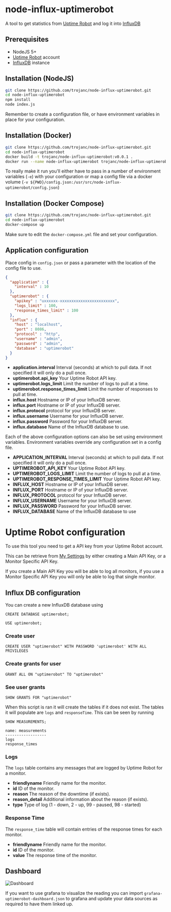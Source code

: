 # node-influx-uptimerobot
A tool to get statistics from [Uptime Robot](https://uptimerobot.com/) and log it into [InfluxDB](https://www.influxdata.com/time-series-platform/influxdb/)

## Prerequisites
- NodeJS 5+
- [Uptime Robot](https://uptimerobot.com/) account
- [InfluxDB](https://www.influxdata.com/time-series-platform/influxdb/) instance

## Installation (NodeJS)
```bash
git clone https://github.com/trojanc/node-influx-uptimerobot.git
cd node-influx-uptimerobot
npm install
node index.js
```
Remember to create a configuration file, or have environment variables in place for your configuration.

## Installation (Docker)
```bash
git clone https://github.com/trojanc/node-influx-uptimerobot.git
cd node-influx-uptimerobot
docker build -t trojanc/node-influx-uptimerobot:v0.0.1 .
docker run --name node-influx-uptimerobot trojanc/node-influx-uptimerobot:v0.0.1
```
To really make it run you'll either have to pass in a number of environment variables (`-e`) with your configuration
 or map a config file via a docker volume (`-v ${PWD}/config.json:/usr/src/node-influx-uptimerobot/config.json`)

## Installation (Docker Compose)
```bash
git clone https://github.com/trojanc/node-influx-uptimerobot.git
cd node-influx-uptimerobot
docker-compose up
```
Make sure to edit the `docker-compose.yml` file and set your configuration.

## Application configuration
Place config in `config.json` or pass a parameter with the location of the config
file to use.

```json
{
  "application" : {
    "interval" : 10
  },
  "uptimerobot" : {
    "apikey" : "uxxxxxx-xxxxxxxxxxxxxxxxxxxxxxxx",
    "logs_limit" : 100,
    "response_times_limit" : 100
  },
  "influx" : {
    "host" : "localhost",
    "port" : 8086,
    "protocol" : "http",
    "username" : "admin",
    "password" : "admin",
    "database" : "uptimerobot"
  }
}
```
- **application.interval** Interval (seconds) at which to pull data. If not specified it will only do a pull once.
- **uptimerobot.api_key** Your Uptime Robot API key.
- **uptimerobot.logs_limit** Limit the number of logs to pull at a time.
- **uptimerobot.response_times_limit** Limit the number of responses to pull at time.
- **influx.host** Hostname or IP of your InfluxDB server.
- **influx.port** Hostname or IP of your InfluxDB server.
- **influx.protocol** protocol for your InfluxDB server.
- **influx.username** Username for your InfluxDB server.
- **influx.password** Password for your InfluxDB server.
- **influx.database** Name of the InfluxDB database to use.

Each of the above configuration options can also be set using environment variables. 
Environment variables override any configuration set in a config file.
- **APPLICATION_INTERVAL** Interval (seconds) at which to pull data. If not specified it will only do a pull once.
- **UPTIMEROBOT_API_KEY** Your Uptime Robot API key.
- **UPTIMEROBOT_LOGS_LIMIT** Limit the number of logs to pull at a time.
- **UPTIMEROBOT_RESPONSE_TIMES_LIMIT** Your Uptime Robot API key.
- **INFLUX_HOST** Hostname or IP of your InfluxDB server.
- **INFLUX_PORT** Hostname or IP of your InfluxDB server.
- **INFLUX_PROTOCOL** protocol for your InfluxDB server.
- **INFLUX_USERNAME** Username for your InfluxDB server.
- **INFLUX_PASSWORD** Password for your InfluxDB server.
- **INFLUX_DATABASE** Name of the InfluxDB database to use

# Uptime Robot configuration
To use this tool you need to get a API key from your Uptime Robot account.

This can be retrieve from [My Settings](https://uptimerobot.com/dashboard#mySettings) by either creating a Main API Key, or a Monitor Specific API Key. 

If you create a Main API Key you will be able to log all monitors, if you use a Monitor Specific API Key you will only be able to log that single monitor.

## Influx DB configuration
You can create a new InfluxDB database using
```
CREATE DATABASE uptimerobot;
```

```
USE uptimerobot;
```

### Create user
```
CREATE USER "uptimerobot" WITH PASSWORD 'uptimerobot' WITH ALL PRIVILEGES
```

### Create grants for user
```
GRANT ALL ON "uptimerobot" TO "uptimerobot"
```

### See user grants
```
SHOW GRANTS FOR "uptimerobot"
```

When this script is ran it will create the tables if it does not exist. The tables it will populate are `logs` and `responseTime`. This can be seen by running
```
SHOW MEASUREMENTS;
```
```
name: measurements
------------------
logs
response_times

```

### Logs
The `logs` table contains any messages that are logged by Uptime Robot for a monitor.
- **friendlyname** Friendly name for the monitor.
- **id** ID of the monitor.
- **reason** The reason of the downtime (if exists).
- **reason_detail** Additional information about the reason (if exists).
- **type** Type of log (1 - down, 2 - up, 99 - paused, 98 - started)

### Response Time
The `response_time` table will contain entries of the response times for each monitor.
- **friendlyname** Friendly name for the monitor.
- **id** ID of the monitor.
- **value** The response time of the monitor.

## Dashboard
![Dashboard](./docs/dashboard.png)

If you want to use grafana to visualize the reading you can import `grafana-uptimerobot-dashboard.json` to grafana and update
your data sources as required to have them linked up.

